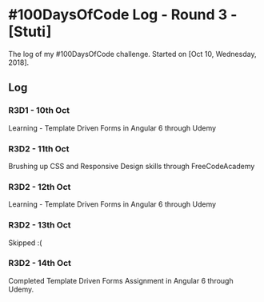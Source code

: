 # #100DaysOfCode Log - Round 3 - [Stuti]

The log of my #100DaysOfCode challenge. Started on [Oct 10, Wednesday, 2018].

## Log

### R3D1 - 10th Oct
Learning - Template Driven Forms in Angular 6 through Udemy

### R3D2 - 11th Oct
Brushing up CSS and Responsive Design skills through FreeCodeAcademy

### R3D2 - 12th Oct
Learning - Template Driven Forms in Angular 6 through Udemy

### R3D2 - 13th Oct
Skipped :(

### R3D2 - 14th Oct
Completed Template Driven Forms Assignment in Angular 6 through Udemy. 
